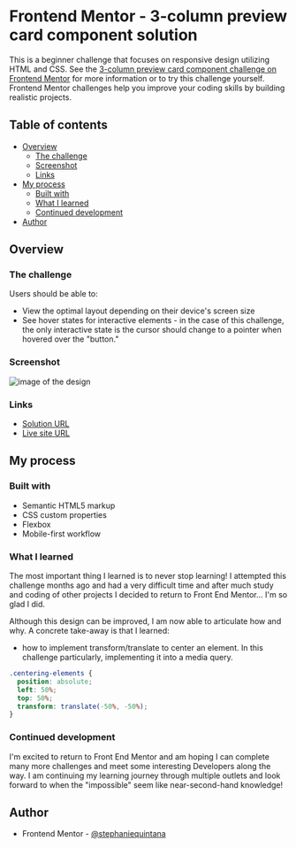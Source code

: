 # Frontend Mentor - 3-column preview card component solution
This is a beginner challenge that focuses on responsive design utilizing HTML and CSS.
See the [3-column preview card component challenge on Frontend Mentor](https://www.frontendmentor.io/challenges/3column-preview-card-component-pH92eAR2-) for more information or to try this challenge yourself. Frontend Mentor challenges help you improve your coding skills by building realistic projects. 

## Table of contents

- [Overview](#overview)
  - [The challenge](#the-challenge)
  - [Screenshot](#screenshot)
  - [Links](#links)
- [My process](#my-process)
  - [Built with](#built-with)
  - [What I learned](#what-i-learned)
  - [Continued development](#continued-development)
- [Author](#author)


## Overview

### The challenge

Users should be able to:

- View the optimal layout depending on their device's screen size
- See hover states for interactive elements - in the case of this challenge, the only interactive state is the cursor should change to a pointer when hovered over the "button."

### Screenshot

![image of the design](https://lh3.googleusercontent.com/DdVgQAVkA8mo0nniNa6aVP-0ag3CT2BIeEO3K21r5te8RAlJz_FiVbeaD93PxKCEUYGGuxaUKFf5GdT-n0OV4M9ODsiwLnn_beToXCMi1pXPg9j3JCVXMbZt_z6OnSvVk8CKRCCXfnUClUYTZFAgsgPcWBZXAkblwq2bDqMKD7gQTxOqHCKpOcmeHQLALuqzftJm2s-T6PODbodoLGnhx3iOLJ5A7l_9McKI1qnoB_2HstznBK5bk25uflqFy_FuKHxYLqqTeHn3UaK5sFRHQZOSQEDjBGnCQxjTig2Ms0t_gKowIskXuFh2bK1k0HFB5yhFy_4XUObnf0mvFpa0a_isz0Yk55M7S-Dx8aoD5GORilSuyhtu1D-lBRvjjVbGYhcul-4tGgbtNBPK1jtgMBsujkSP39-ZLUSAxtCUALWqyFeaYs966V4Px-UviFhFljOrDGLg0xpE06psIXLM_DJKivEi1ZhMfP-K1yHlMh9nWgrcSUole6u-h86lelPnLL67sjy4Y2ZnIZDSblefIQUnzCcczEeHYnRBmhmZ4Cmk6NYAXmvMHvAT0S24uBNqouocwWE_gqamlgCV8rP6fK-WmwzbN14T-wKufMNH89JtZ3Q2RuDAAF7nEN4Qz5riWg4bQ_Xhbdi5Q-ZbPsZPyqH3FNikVsmpabfwvjCMTvcFitxCYZgYU9eVoPn8O42N-NS77FiePLx_LXaBy9UYSpqf=w565-h310-no?authuser=0)

### Links

- [Solution URL](https://github.com/stephaniequintana/FrontEndMentor.challenges.3column-preview-card-component)
- [Live site URL](https://stephaniequintana.github.io/3column-preview-card-component/)

## My process

### Built with
- Semantic HTML5 markup
- CSS custom properties
- Flexbox
- Mobile-first workflow

### What I learned

The most important thing I learned is to never stop learning! I attempted this challenge months ago and had a very difficult time and after much study and coding of other projects I decided to return to Front End Mentor... I'm so glad I did. 

Although this design can be improved, I am now able to articulate how and why. A concrete take-away is that I learned:
 - how to implement transform/translate to center an element. In this challenge particularly, implementing it into a media query.

```css
.centering-elements {
  position: absolute;
  left: 50%;
  top: 50%;
  transform: translate(-50%, -50%);
}
```


### Continued development

I'm excited to return to Front End Mentor and am hoping I can complete many more challenges and meet some interesting Developers along the way. I am continuing my learning journey through multiple outlets and look forward to when the "impossible" seem like near-second-hand knowledge!



## Author
- Frontend Mentor - [@stephaniequintana](https://www.frontendmentor.io/profile/stephaniequintana)




